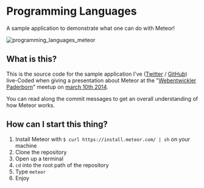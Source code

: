 # Programming Languages
A sample application to demonstrate what one can do with Meteor!

![programming_languages_meteor](https://cloud.githubusercontent.com/assets/1606004/3488293/bd401880-04d9-11e4-93e1-022882b0901e.png)

## What is this?
This is the source code for the sample application I've ([Twitter](https://twitter.com/pmmuens) / [GitHub](https://github.com/pmuens)) live-Coded when giving a presentation about Meteor at the "[Webentwickler Paderborn](http://webentwickler-paderborn.de)" meetup on [march 10th 2014](http://webentwickler-paderborn.de/events/2014-03-10.html).

You can read along the commit messages to get an overall understanding of how Meteor works.

## How can I start this thing?
1. Install Meteor with `$ curl https://install.meteor.com/ | sh` on your machine
2. Clone the repository
3. Open up a terminal
4. `cd` into the root path of the repository
5. Type `meteor`
6. Enjoy
